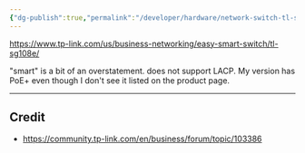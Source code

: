 ```yaml
---
{"dg-publish":true,"permalink":"/developer/hardware/network-switch-tl-sg-108-pe/","created":"2025-05-10T16:04:10.743-05:00","updated":"2025-05-10T16:40:51.846-05:00"}
---
```


https://www.tp-link.com/us/business-networking/easy-smart-switch/tl-sg108e/

"smart" is a bit of an overstatement. does not support LACP. My version has PoE+ even though I don't see it listed on the product page.

---
## Credit
- https://community.tp-link.com/en/business/forum/topic/103386
